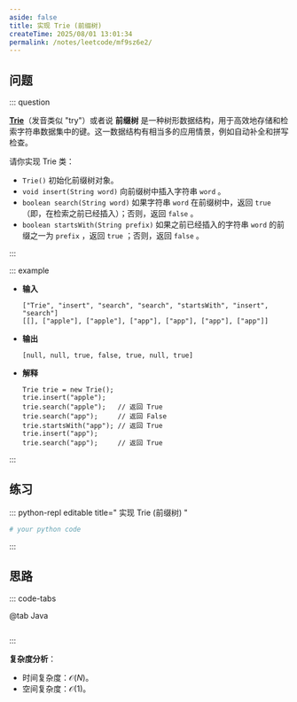 ```yaml
---
aside: false
title: 实现 Trie (前缀树)
createTime: 2025/08/01 13:01:34
permalink: /notes/leetcode/mf9sz6e2/
---
```


## **问题**

::: question 

**[Trie](https://baike.baidu.com/item/%E5%AD%97%E5%85%B8%E6%A0%91/9825209?fr=aladdin)**（发音类似 "try"）或者说 **前缀树** 是一种树形数据结构，用于高效地存储和检索字符串数据集中的键。这一数据结构有相当多的应用情景，例如自动补全和拼写检查。

请你实现 Trie 类：

- `Trie()` 初始化前缀树对象。
- `void insert(String word)` 向前缀树中插入字符串 `word` 。
- `boolean search(String word)` 如果字符串 `word` 在前缀树中，返回 `true`（即，在检索之前已经插入）；否则，返回 `false` 。
- `boolean startsWith(String prefix)` 如果之前已经插入的字符串 `word` 的前缀之一为 `prefix` ，返回 `true` ；否则，返回 `false` 。

:::

::: example 

- **输入**
	```
	["Trie", "insert", "search", "search", "startsWith", "insert", "search"]
	[[], ["apple"], ["apple"], ["app"], ["app"], ["app"], ["app"]]
	```

- **输出**

	```
	[null, null, true, false, true, null, true]
	```

- **解释**
	```
	Trie trie = new Trie();
	trie.insert("apple");
	trie.search("apple");   // 返回 True
	trie.search("app");     // 返回 False
	trie.startsWith("app"); // 返回 True
	trie.insert("app");
	trie.search("app");     // 返回 True
	```

:::

## **练习**

::: python-repl editable title=" 实现 Trie (前缀树) "

```python
# your python code
```

:::

## **思路**

::: code-tabs

@tab Java

```java


```

:::

**复杂度分析**：

- 时间复杂度：$\mathcal{O}(N)$。
- 空间复杂度：$\mathcal{O}(1)$。